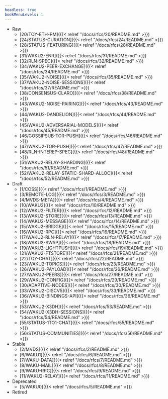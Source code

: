 ```yaml
---
headless: true
bookMenuLevels: 1
---
```


- Raw
  - [20/TOY-ETH-PM]({{< relref "/docs/rfcs/20/README.md" >}})
  - [24/STATUS-CURATION]({{< relref "/docs/rfcs/24/README.md" >}})
  - [28/STATUS-FEATURING]({{< relref "/docs/rfcs/28/README.md" >}})
  - [31/WAKU2-ENR]({{< relref "/docs/rfcs/31/README.md" >}})
  - [32/RLN-SPEC]({{< relref "/docs/rfcs/32/README.md" >}})
  - [34/WAKU2-PEER-EXCHANGE]({{< relref "/docs/rfcs/34/README.md" >}})
  - [35/WAKU2-NOISE]({{< relref "/docs/rfcs/35/README.md" >}})
  - [37/WAKU2-NOISE-SESSIONS]({{< relref "/docs/rfcs/37/README.md" >}})
  - [38/CONSENSUS-CLARO]({{< relref "/docs/rfcs/38/README.md" >}})
  - [43/WAKU2-NOISE-PAIRING]({{< relref "/docs/rfcs/43/README.md" >}})
  - [44/WAKU2-DANDELION]({{< relref "/docs/rfcs/44/README.md" >}})
  - [45/WAKU2-ADVERSARIAL-MODELS]({{< relref "/docs/rfcs/45/README.md" >}})
  - [46/GOSSIPSUB-TOR-PUSH]({{< relref "/docs/rfcs/46/README.md" >}})
  - [47/WAKU2-TOR-PUSH]({{< relref "/docs/rfcs/47/README.md" >}})
  - [48/RLN-INTEREP-SPEC]({{< relref "/docs/rfcs/48/README.md" >}})
  - [51/WAKU2-RELAY-SHARDING]({{< relref "/docs/rfcs/51/README.md" >}})
  - [52/WAKU2-RELAY-STATIC-SHARD-ALLOC]({{< relref "/docs/rfcs/52/README.md" >}})
- Draft
  - [1/COSS]({{< relref "/docs/rfcs/1/README.md" >}})
  - [3/REMOTE-LOG]({{< relref "/docs/rfcs/3/README.md" >}})
  - [4/MVDS-META]({{< relref "/docs/rfcs/4/README.md" >}})
  - [10/WAKU2]({{< relref "/docs/rfcs/10/README.md" >}})
  - [12/WAKU2-FILTER]({{< relref "/docs/rfcs/12/README.md" >}})
  - [13/WAKU2-STORE]({{< relref "/docs/rfcs/13/README.md" >}})
  - [14/WAKU2-MESSAGE]({{< relref "/docs/rfcs/14/README.md" >}})
  - [15/WAKU2-BRIDGE]({{< relref "/docs/rfcs/15/README.md" >}})
  - [16/WAKU2-RPC]({{< relref "/docs/rfcs/16/README.md" >}})
  - [17/WAKU2-RLN-RELAY]({{< relref "/docs/rfcs/17/README.md" >}})
  - [18/WAKU2-SWAP]({{< relref "/docs/rfcs/18/README.md" >}})
  - [19/WAKU2-LIGHTPUSH]({{< relref "/docs/rfcs/19/README.md" >}})
  - [21/WAKU2-FTSTORE]({{< relref "/docs/rfcs/21/README.md" >}})
  - [22/TOY-CHAT]({{< relref "/docs/rfcs/22/README.md" >}})
  - [23/WAKU2-TOPICS]({{< relref "/docs/rfcs/23/README.md" >}})
  - [26/WAKU2-PAYLOAD]({{< relref "/docs/rfcs/26/README.md" >}})
  - [27/WAKU2-PEERS]({{< relref "/docs/rfcs/27/README.md" >}})
  - [29/WAKU2-CONFIG]({{< relref "/docs/rfcs/29/README.md" >}})
  - [30/ADAPTIVE-NODES]({{< relref "/docs/rfcs/30/README.md" >}})
  - [33/WAKU2-DISCV5]({{< relref "/docs/rfcs/33/README.md" >}})
  - [36/WAKU2-BINDINGS-API]({{< relref "/docs/rfcs/36/README.md" >}})
  - [53/WAKU2-X3DH]({{< relref "/docs/rfcs/53/README.md" >}})
  - [54/WAKU2-X3DH-SESSIONS]({{< relref "/docs/rfcs/54/README.md" >}})
  - [55/STATUS-1TO1-CHAT]({{< relref "/docs/rfcs/55/README.md" >}})
  - [56/STATUS-COMMUNITIES]({{< relref "/docs/rfcs/56/README.md" >}})
- Stable
  - [2/MVDS]({{< relref "/docs/rfcs/2/README.md" >}})
  - [6/WAKU1]({{< relref "/docs/rfcs/6/README.md" >}})
  - [7/WAKU-DATA]({{< relref "/docs/rfcs/7/README.md" >}})
  - [8/WAKU-MAIL]({{< relref "/docs/rfcs/8/README.md" >}})
  - [9/WAKU-RPC]({{< relref "/docs/rfcs/9/README.md" >}})
  - [11/WAKU2-RELAY]({{< relref "/docs/rfcs/11/README.md" >}})
- Deprecated
  - [5/WAKU0]({{< relref "/docs/rfcs/5/README.md" >}})
- Retired

